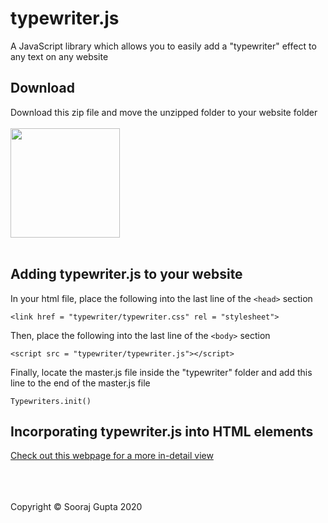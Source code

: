 # typewriter.js
A JavaScript library which allows you to easily add a "typewriter" effect to any text on any website

## Download
Download this zip file and move the unzipped folder to your website folder<br><br>
<a href="https://sooraj-gupta.github.io/typewriterjs/typewriter.zip"><img src = "https://i.imgur.com/oZbEJwD.png" width="175"></a><br>
<br>



## Adding typewriter.js to your website 
In your html file, place the following into the last line of the <code>&lt;head&gt;</code> section
<pre><code>&lt;link href = "typewriter/typewriter.css" rel = "stylesheet"&gt;</code></pre>

Then, place the following into the last line of the <code>&lt;body&gt;</code> section
<pre><code>&lt;script src = "typewriter/typewriter.js"&gt;&lt;/script&gt;</code></pre>

Finally, locate the master.js file inside the "typewriter" folder and add this line to the end of the master.js file
<pre><code>Typewriters.init()</code></pre>

## Incorporating typewriter.js into HTML elements

<a href = "https://sooraj-gupta.github.io/typewriterjs">Check out this webpage for a more in-detail view</a>

<br>
<br>
<br>
Copyright © Sooraj Gupta 2020
